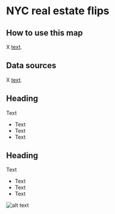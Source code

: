 # NYC real estate flips

## How to use this map
X [text](link).

## Data sources
X [text](link).

## Heading
Text
- Text
- Text
- Text

## Heading
Text
- Text
- Text
- Text

![alt text](https://github.com/khy236/webmapping_final/images/home.png?raw=true)